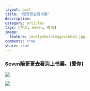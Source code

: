 ```yaml
---
layout: post
title: "陪哥哥去看书展"
description: 
category: articles
tags: [生活, Seven, 微博]
image:
  feature: jocelynholdinggavinkid.jpg
comments: true
share: true
---
```


### Seven陪哥哥去看海上书展。[爱你] ###

![](http://i.imgur.com/cOJ2W3R.jpg)

![](http://i.imgur.com/zNAzHU2.jpg)